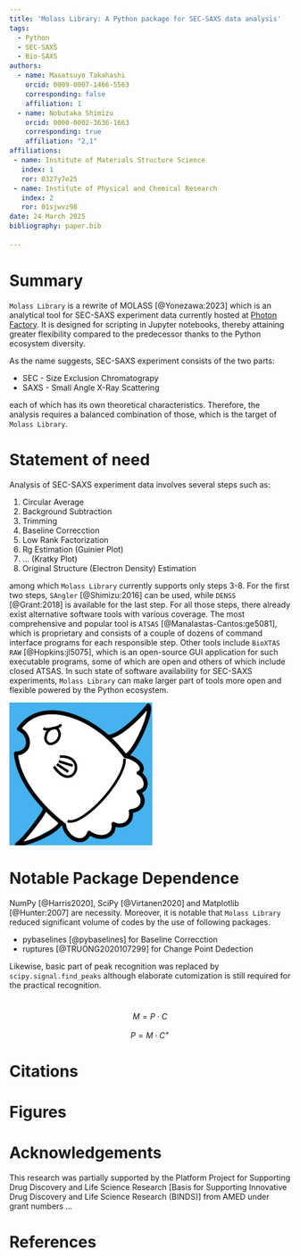 ```yaml
---
title: 'Molass Library: A Python package for SEC-SAXS data analysis'
tags:
  - Python
  - SEC-SAXS
  - Bio-SAXS
authors:
  - name: Masatsuyo Takahashi
    orcid: 0009-0007-1466-5563
    corresponding: false    
    affiliation: 1
  - name: Nobutaka Shimizu
    orcid: 0000-0002-3636-1663
    corresponding: true
    affiliation: "2,1"
affiliations:
 - name: Institute of Materials Structure Science
   index: 1
   ror: 0327y7e25
 - name: Institute of Physical and Chemical Research
   index: 2
   ror: 01sjwvz98
date: 24 March 2025
bibliography: paper.bib

---
```


# Summary

`Molass Library` is a rewrite of MOLASS [@Yonezawa:2023] which is an analytical tool for SEC-SAXS experiment data currently hosted at [Photon Factory](https://pfwww.kek.jp/saxs/MOLASS.html). It is designed for scripting in Jupyter notebooks, thereby attaining greater flexibility compared to the predecessor thanks to the Python ecosystem diversity.

As the name suggests, SEC-SAXS experiment consists of the two parts:

* SEC - Size Exclusion Chromatograpy
* SAXS - Small Angle X-Ray Scattering

each of which has its own theoretical characteristics. Therefore, the analysis requires a balanced combination of those, which is the target of `Molass Library`.

# Statement of need

Analysis of SEC-SAXS experiment data involves several steps such as:

1. Circular Average
2. Background Subtraction
3. Trimming
4. Baseline Correcction
5. Low Rank Factorization
6. Rg Estimation (Guinier Plot)
8. ... (Kratky Plot)
9. Original Structure (Electron Density) Estimation

among which `Molass Library` currently supports only steps 3-8. For the first two steps, `SAngler` [@Shimizu:2016] can be used, while `DENSS` [@Grant:2018] is available for the last step. For all those steps, there already exist alternative software tools with various coverage. The most comprehensive and popular tool is `ATSAS` [@Manalastas-Cantos:ge5081], which is proprietary and consists of a couple of dozens of command interface programs for each responsible step. Other tools include `BioXTAS RAW` [@Hopkins:jl5075], which is an open-source GUI application for such executable programs, some of which are open and others of which include closed ATSAS. In such state of software availability for SEC-SAXS experiments, `Molass Library` can make larger part of tools more open and flexible powered by the Python ecosystem.

![Logo of Molass Library created by K. Yatabe](docs/_static/molass_256.png)

# Notable Package Dependence

NumPy [@Harris2020], SciPy [@Virtanen2020] and Matplotlib [@Hunter:2007] are necessity. Moreover, it is notable that `Molass Library` reduced significant volume of codes by the use of following packages.

* pybaselines [@pybaselines] for Baseline Correcction
* ruptures [@TRUONG2020107299] for Change Point Dedection

Likewise, basic part of peak recognition was replaced by `scipy.signal.find_peaks` although elaborate cutomization is still required for the practical recognition.

# 

$$ M = P \cdot C  $$

$$ P = M \cdot C^{+}  $$

# Citations


# Figures


# Acknowledgements

This research was partially supported by the Platform Project for Supporting Drug Discovery and Life Science Research [Basis for Supporting Innovative Drug Discovery and Life Science Research (BINDS)] from AMED under grant numbers ...

# References

